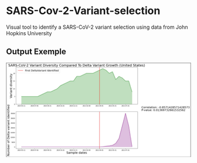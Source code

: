 # SARS-Cov-2-Variant-selection
Visual tool to identify a SARS-CoV-2 variant selection using data from John Hopkins University

## Output Exemple

![alt text](USA-Delta.jpg?raw=true "Output exemple")
